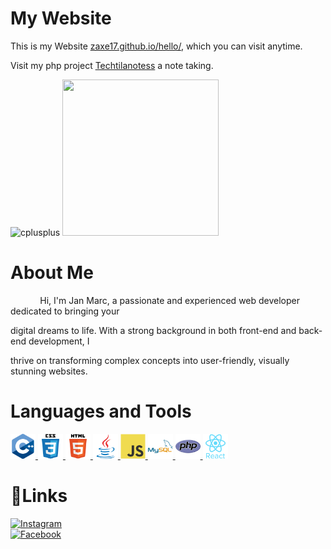 # My Website
This is my Website [zaxe17.github.io/hello/](https://zaxe17.github.io/hello/), which you can visit anytime.

Visit my php project [Techtilanotess](http://techtilanotess.22web.org) a note taking.

<img src="https://media.tenor.com/CKIexctq4C8AAAAi/arisu-blue-archive.gif" alt="cplusplus" width="250" height="250"/>

<img src="https://github.com/zaxe17/raiden/blob/main/raiden/image.gif" alt="" width="250" height="250"/>

# About Me
&nbsp;&nbsp;&nbsp;&nbsp;&nbsp;&nbsp;&nbsp;&nbsp;&nbsp;&nbsp;&nbsp;&nbsp;Hi, I'm Jan Marc, a passionate and experienced web developer dedicated to bringing your

digital dreams to life. With a strong background in both front-end and back-end development, I

thrive on transforming complex concepts into user-friendly, visually stunning websites.

# Languages and Tools
<p align="left"> 
    <a href="https://www.w3schools.com/cpp/" target="_blank" rel="noreferrer"> 
        <img src="https://raw.githubusercontent.com/devicons/devicon/master/icons/cplusplus/cplusplus-original.svg" alt="cplusplus" width="40" height="40"/> 
    </a> 
    <a href="https://www.w3schools.com/css/" target="_blank" rel="noreferrer"> 
        <img src="https://raw.githubusercontent.com/devicons/devicon/master/icons/css3/css3-original-wordmark.svg" alt="css3" width="40" height="40"/> 
    </a> 
    <a href="https://www.w3.org/html/" target="_blank" rel="noreferrer"> 
        <img src="https://raw.githubusercontent.com/devicons/devicon/master/icons/html5/html5-original-wordmark.svg" alt="html5" width="40" height="40"/> 
    </a> 
    <a href="https://www.java.com" target="_blank" rel="noreferrer"> 
        <img src="https://raw.githubusercontent.com/devicons/devicon/master/icons/java/java-original.svg" alt="java" width="40" height="40"/> 
    </a> 
    <a href="https://developer.mozilla.org/en-US/docs/Web/JavaScript" target="_blank" rel="noreferrer"> 
        <img src="https://raw.githubusercontent.com/devicons/devicon/master/icons/javascript/javascript-original.svg" alt="javascript" width="40" height="40"/> 
    </a> 
    <a href="https://www.mysql.com/" target="_blank" rel="noreferrer"> 
        <img src="https://raw.githubusercontent.com/devicons/devicon/master/icons/mysql/mysql-original-wordmark.svg" alt="mysql" width="40" height="40"/> 
    </a> 
    <a href="https://www.php.net" target="_blank" rel="noreferrer"> 
        <img src="https://raw.githubusercontent.com/devicons/devicon/master/icons/php/php-original.svg" alt="php" width="40" height="40"/> 
    </a> <a href="https://reactjs.org/" target="_blank" rel="noreferrer"> 
        <img src="https://raw.githubusercontent.com/devicons/devicon/master/icons/react/react-original-wordmark.svg" alt="react" width="40" height="40"/> 
    </a> 
</p>

# 🔗Links
<p align="left">
    <a href="https://www.instagram.com/zaxe.jm/">
        <img src="https://img.shields.io/badge/Follow%20on%20Instagram-%23E4405F.svg?style=for-the-badge&logo=instagram&logoColor=white" alt="Instagram">
    </a>
    <br/>
    <a href="https://www.facebook.com/janmarc.soberanojacolbia.9">
        <img src="https://img.shields.io/badge/Follow%20on%20Facebook-%231877F2.svg?style=for-the-badge&logo=facebook&logoColor=white" alt="Facebook">
    </a>
</p>

